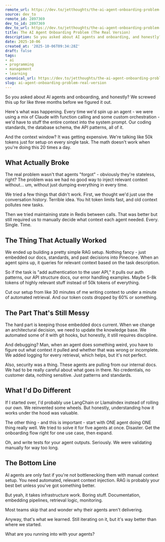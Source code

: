 ```yaml
---
remote_url: https://dev.to/jetthoughts/the-ai-agent-onboarding-problem-the-real-version-4m5l
source: dev_to
remote_id: 2897369
dev_to_id: 2897369
dev_to_url: https://dev.to/jetthoughts/the-ai-agent-onboarding-problem-the-real-version-4m5l
title: The AI Agent Onboarding Problem (The Real Version)
description: So you asked about AI agents and onboarding, and honestly? We screwed this up for like three months...
date: 2025-10-06
created_at: '2025-10-06T09:34:28Z'
draft: false
tags:
- ai
- programming
- management
- learning
canonical_url: https://dev.to/jetthoughts/the-ai-agent-onboarding-problem-the-real-version-4m5l
slug: ai-agent-onboarding-problem-real-version
---
```

So you asked about AI agents and onboarding, and honestly? We screwed this up for like three months before we figured it out.

Here's what was happening. Every time we'd spin up an agent - we were using a mix of Claude with function calling and some custom orchestration - we'd have to stuff the entire context into the system prompt. Our coding standards, the database schema, the API patterns, all of it.

And the context window? It was getting expensive. We're talking like 50k tokens just for setup on every single task. The math doesn't work when you're doing this 20 times a day.

## What Actually Broke

The real problem wasn't that agents "forgot" - obviously they're stateless, right? The problem was we had no good way to inject relevant context without... um, without just dumping everything in every time.

We tried a few things that didn't work. First, we thought we'd just use the conversation history. Terrible idea. You hit token limits fast, and old context pollutes new tasks.

Then we tried maintaining state in Redis between calls. That was better but still required us to manually decide what context each agent needed. Every. Single. Time.

## The Thing That Actually Worked

We ended up building a pretty simple RAG setup. Nothing fancy - just embedded our docs, standards, and past decisions into Pinecone. When an agent spins up, it queries for relevant context based on the task description.

So if the task is "add authentication to the user API," it pulls our auth patterns, our API structure docs, our error handling examples. Maybe 5-8k tokens of highly relevant stuff instead of 50k tokens of everything.

Cut our setup from like 30 minutes of me writing context to under a minute of automated retrieval. And our token costs dropped by 60% or something.

## The Part That's Still Messy

The hard part is keeping those embedded docs current. When we change an architectural decision, we need to update the knowledge base. We automated some of it with git hooks, but honestly, it still requires discipline.

And debugging? Man, when an agent does something weird, you have to figure out what context it pulled and whether that was wrong or incomplete. We added logging for every retrieval, which helps, but it's not perfect.

Also, security was a thing. These agents are pulling from our internal docs. We had to be really careful about what goes in there. No credentials, no customer data, nothing sensitive. Just patterns and standards.

## What I'd Do Different

If I started over, I'd probably use LangChain or LlamaIndex instead of rolling our own. We reinvented some wheels. But honestly, understanding how it works under the hood was valuable.

The other thing - and this is important - start with ONE agent doing ONE thing really well. We tried to solve it for five agents at once. Disaster. Get the onboarding flow right for one use case, then expand.

Oh, and write tests for your agent outputs. Seriously. We were validating manually for way too long.

## The Bottom Line

AI agents are only fast if you're not bottlenecking them with manual context setup. You need automated, relevant context injection. RAG is probably your best bet unless you've got something better.

But yeah, it takes infrastructure work. Boring stuff. Documentation, embedding pipelines, retrieval logic, monitoring. 

Most teams skip that and wonder why their agents aren't delivering.

Anyway, that's what we learned. Still iterating on it, but it's way better than where we started.

What are you running into with your agents?